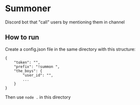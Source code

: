 # Summoner

Discord bot that "call" users by mentioning them in channel

## How to run

Create a config.json file in the same directory with this structure:
```
{
    "token": "",
    "prefix": "!summon ",
    "the_boys": {
        "user_id": "",
        ...
    }
}
```

Then use `node .` in this directory